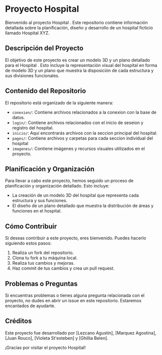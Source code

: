 # Proyecto Hospital

Bienvenido al proyecto Hospital . Este repositorio contiene información detallada sobre la planificación, diseño y desarrollo de un hospital ficticio llamado Hospital XYZ.

## Descripción del Proyecto

El objetivo de este proyecto es crear un modelo 3D y un plano detallado para el Hospital . Esto incluye la representación visual del hospital en forma de modelo 3D y un plano que muestra la disposición de cada estructura y sus divisiones funcionales.

## Contenido del Repositorio

El repositorio está organizado de la siguiente manera:

- `conexion/`: Contiene archivos relacionados a la conexion con la base de datos.
- `login/`: Contiene archivos relacionados con el inicio de seseion y registro del hospital.
- `inicio/`: Aquí encontrarás archivos con la seccion principal del hospital.
- `pages/`: Contiene archivos y carpetas para cada seccion individual del hospital
- `imagenes/`: Contiene imágenes y recursos visuales utilizados en el proyecto.

## Planificación y Organización

Para llevar a cabo este proyecto, hemos seguido un proceso de planificación y organización detallado. Esto incluye:

- La creación de un modelo 3D del hospital que representa cada estructura y sus funciones.
- El diseño de un plano detallado que muestra la distribución de áreas y funciones en el hospital.

## Cómo Contribuir

Si deseas contribuir a este proyecto, eres bienvenido. Puedes hacerlo siguiendo estos pasos:

1. Realiza un fork del repositorio.
2. Clona tu fork a tu máquina local.
3. Realiza tus cambios y mejoras.
4. Haz commit de tus cambios y crea un pull request.

## Problemas o Preguntas

Si encuentras problemas o tienes alguna pregunta relacionada con el proyecto, no dudes en abrir un issue en este repositorio. Estaremos encantados de ayudarte.

## Créditos

Este proyecto fue desarrollado por [Lezcano Agustin], [Marquez Agostina], [Juan Rouco], [Violeta St'esteben] y [Ghillia Belen].

¡Gracias por visitar el proyecto Hospital!

